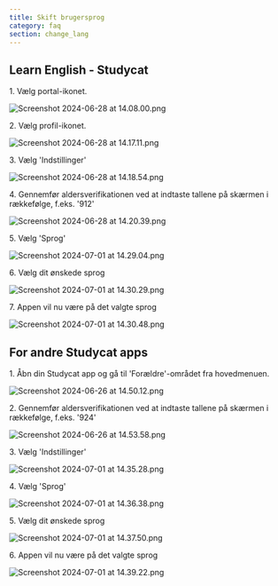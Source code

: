 ```yaml
---
title: Skift brugersprog
category: faq
section: change_lang
---
```

## Learn English \- Studycat

1\. Vælg portal-ikonet.

![Screenshot 2024-06-28 at 14.08.00.png](https://help.studycat.com/hc/article_attachments/34476207796761)

2\. Vælg profil-ikonet.

![Screenshot 2024-06-28 at 14.17.11.png](https://help.studycat.com/hc/article_attachments/34476207805465)

3\. Vælg 'Indstillinger'

![Screenshot 2024-06-28 at 14.18.54.png](https://help.studycat.com/hc/article_attachments/34476197946521)

4\. Gennemfør aldersverifikationen ved at indtaste tallene på skærmen i rækkefølge, f.eks. '912'

![Screenshot 2024-06-28 at 14.20.39.png](https://help.studycat.com/hc/article_attachments/34476207809817)

5\. Vælg 'Sprog'

![Screenshot 2024-07-01 at 14.29.04.png](https://help.studycat.com/hc/article_attachments/34476207810969)

6\. Vælg dit ønskede sprog

![Screenshot 2024-07-01 at 14.30.29.png](https://help.studycat.com/hc/article_attachments/34476197954841)

7\. Appen vil nu være på det valgte sprog

![Screenshot 2024-07-01 at 14.30.48.png](https://help.studycat.com/hc/article_attachments/34476207816729)

## For andre Studycat apps

1\. Åbn din Studycat app og gå til 'Forældre'-området fra hovedmenuen.

![Screenshot 2024-06-26 at 14.50.12.png](https://help.studycat.com/hc/article_attachments/34476197959449)

2\. Gennemfør aldersverifikationen ved at indtaste tallene på skærmen i rækkefølge, f.eks. '924'

![Screenshot 2024-06-26 at 14.53.58.png](https://help.studycat.com/hc/article_attachments/34476197961241)

3\. Vælg 'Indstillinger'

![Screenshot 2024-07-01 at 14.35.28.png](https://help.studycat.com/hc/article_attachments/34476207824025)

4\. Vælg 'Sprog'

![Screenshot 2024-07-01 at 14.36.38.png](https://help.studycat.com/hc/article_attachments/34476207825689)

5\. Vælg dit ønskede sprog

![Screenshot 2024-07-01 at 14.37.50.png](https://help.studycat.com/hc/article_attachments/34476207831705)

6\. Appen vil nu være på det valgte sprog

![Screenshot 2024-07-01 at 14.39.22.png](https://help.studycat.com/hc/article_attachments/34476197982617)